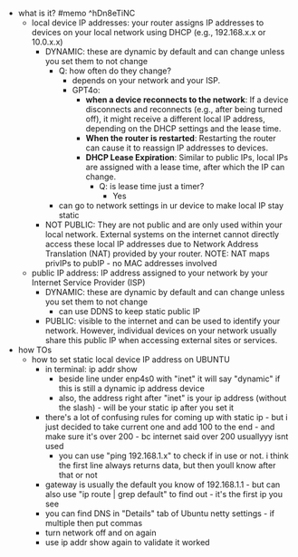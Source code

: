   * what is it? #memo ^hDn8eTiNC
    * local device IP addresses: your router assigns IP addresses to devices on your local network using DHCP (e.g., 192.168.x.x or 10.0.x.x)
      * DYNAMIC: these are dynamic by default and can change unless you set them to not change
        * Q: how often do they change?
          * depends on your network and your ISP. 
          * GPT4o:
            * **when a device reconnects to the network**: If a device disconnects and reconnects (e.g., after being turned off), it might receive a different local IP address, depending on the DHCP settings and the lease time.
            * **When the router is restarted**: Restarting the router can cause it to reassign IP addresses to devices.
            * **DHCP Lease Expiration**: Similar to public IPs, local IPs are assigned with a lease time, after which the IP can change.
              * Q: is lease time just a timer?
                * Yes
        * can go to network settings in ur device to make local IP stay static
      * NOT PUBLIC: They are not public and are only used within your local network. External systems on the internet cannot directly access these local IP addresses due to Network Address Translation (NAT) provided by your router. NOTE: NAT maps privIPs to pubIP - no MAC addresses involved
    * public IP address: IP address assigned to your network by your Internet Service Provider (ISP)
      * DYNAMIC: these are dynamic by default and can change unless you set them to not change
        * can use DDNS to keep static public IP
      * PUBLIC: visible to the internet and can be used to identify your network. However, individual devices on your network usually share this public IP when accessing external sites or services.
  * how TOs
    * how to set static local device IP address on UBUNTU
      * in terminal: ip addr show
        * beside line under enp4s0 with "inet" it will say "dynamic" if this is still a dynamic ip address device
        * also, the address right after "inet" is your ip address (without the slash) - will be your static ip after you set it
      * there's a lot of confusing rules for coming up with static ip - but i just decided to take current one and add 100 to the end - and make sure it's over 200 - bc internet said over 200 usuallyyy isnt used
        * you can use "ping 192.168.1.x" to check if in use or not. i think the first line always returns data, but then youll know after that or not
      * gateway is usually the default you know of 192.168.1.1 - but can also use "ip route | grep default" to find out - it's the first ip you see
      * you can find DNS in "Details" tab of Ubuntu netty settings - if multiple then put commas
      * turn network off and on again
      * use ip addr show again to validate it worked